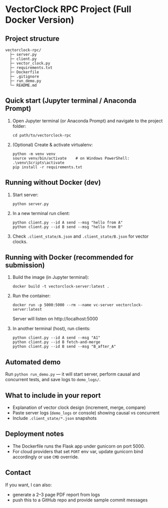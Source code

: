 # VectorClock RPC Project (Full Docker Version)

## Project structure
```
vectorclock-rpc/
  ├─ server.py
  ├─ client.py
  ├─ vector_clock.py
  ├─ requirements.txt
  ├─ Dockerfile
  ├─ .gitignore
  ├─ run_demo.py
  └─ README.md
```

## Quick start (Jupyter terminal / Anaconda Prompt)

1. Open Jupyter terminal (or Anaconda Prompt) and navigate to the project folder:
   ```
   cd path/to/vectorclock-rpc
   ```
2. (Optional) Create & activate virtualenv:
   ```
   python -m venv venv
   source venv/bin/activate    # on Windows PowerShell: .\venv\Scripts\activate
   pip install -r requirements.txt
   ```

## Running without Docker (dev)
1. Start server:
   ```
   python server.py
   ```
2. In a new terminal run client:
   ```
   python client.py --id A send --msg "hello from A"
   python client.py --id B send --msg "hello from B"
   ```
3. Check `.client_state/A.json` and `.client_state/B.json` for vector clocks.

## Running with Docker (recommended for submission)
1. Build the image (in Jupyter terminal):
   ```
   docker build -t vectorclock-server:latest .
   ```
2. Run the container:
   ```
   docker run -p 5000:5000 --rm --name vc-server vectorclock-server:latest
   ```
   Server will listen on http://localhost:5000

3. In another terminal (host), run clients:
   ```
   python client.py --id A send --msg "A1"
   python client.py --id B fetch-and-merge
   python client.py --id B send --msg "B_after_A"
   ```

## Automated demo
Run `python run_demo.py` — it will start server, perform causal and concurrent tests, and save logs to `demo_logs/`.

## What to include in your report
- Explanation of vector clock design (increment, merge, compare)
- Paste server logs (`demo_logs` or console) showing causal vs concurrent
- Include `.client_state/*.json` snapshots

## Deployment notes
- The Dockerfile runs the Flask app under gunicorn on port 5000.
- For cloud providers that set `PORT` env var, update gunicorn bind accordingly or use `CMD` override.

## Contact
If you want, I can also:
- generate a 2–3 page PDF report from logs
- push this to a GitHub repo and provide sample commit messages
